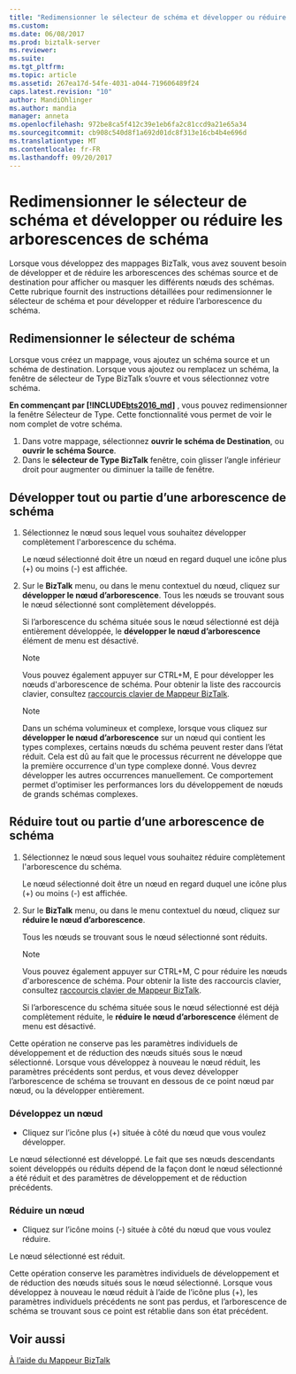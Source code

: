 ```yaml
---
title: "Redimensionner le sélecteur de schéma et développer ou réduire les arborescences de schéma | Documents Microsoft"
ms.custom: 
ms.date: 06/08/2017
ms.prod: biztalk-server
ms.reviewer: 
ms.suite: 
ms.tgt_pltfrm: 
ms.topic: article
ms.assetid: 267ea17d-54fe-4031-a044-719606489f24
caps.latest.revision: "10"
author: MandiOhlinger
ms.author: mandia
manager: anneta
ms.openlocfilehash: 972be8ca5f412c39e1eb6fa2c81ccd9a21e65a34
ms.sourcegitcommit: cb908c540d8f1a692d01dc8f313e16cb4b4e696d
ms.translationtype: MT
ms.contentlocale: fr-FR
ms.lasthandoff: 09/20/2017
---
```

# <a name="how-to-resize-the-schema-picker-and-expand-and-collapse-the-schema-trees"></a>Redimensionner le sélecteur de schéma et développer ou réduire les arborescences de schéma
Lorsque vous développez des mappages BizTalk, vous avez souvent besoin de développer et de réduire les arborescences des schémas source et de destination pour afficher ou masquer les différents nœuds des schémas. Cette rubrique fournit des instructions détaillées pour redimensionner le sélecteur de schéma et pour développer et réduire l’arborescence du schéma.  

## <a name="resize-the-schema-picker"></a>Redimensionner le sélecteur de schéma

Lorsque vous créez un mappage, vous ajoutez un schéma source et un schéma de destination. Lorsque vous ajoutez ou remplacez un schéma, la fenêtre de sélecteur de Type BizTalk s’ouvre et vous sélectionnez votre schéma. 

**En commençant par [!INCLUDE[bts2016_md](../includes/bts2016-md.md)]** , vous pouvez redimensionner la fenêtre Sélecteur de Type. Cette fonctionnalité vous permet de voir le nom complet de votre schéma.

1. Dans votre mappage, sélectionnez **ouvrir le schéma de Destination**, ou **ouvrir le schéma Source**.
2. Dans le **sélecteur de Type BizTalk** fenêtre, coin glisser l’angle inférieur droit pour augmenter ou diminuer la taille de fenêtre.
  
## <a name="expand-all-or-part-of-a-schema-tree"></a>Développer tout ou partie d’une arborescence de schéma  
  
1.  Sélectionnez le nœud sous lequel vous souhaitez développer complètement l'arborescence du schéma.  
  
     Le nœud sélectionné doit être un nœud en regard duquel une icône plus (+) ou moins (-) est affichée.  
  
2.  Sur le **BizTalk** menu, ou dans le menu contextuel du nœud, cliquez sur **développer le nœud d’arborescence**. Tous les nœuds se trouvant sous le nœud sélectionné sont complètement développés.  
  
     Si l’arborescence du schéma située sous le nœud sélectionné est déjà entièrement développée, le **développer le nœud d’arborescence** élément de menu est désactivé.  
  
    > [!NOTE]
    >  Vous pouvez également appuyer sur CTRL+M, E pour développer les nœuds d'arborescence de schéma. Pour obtenir la liste des raccourcis clavier, consultez [raccourcis clavier de Mappeur BizTalk](../core/biztalk-mapper-keyboard-shortcuts.md).  
  
    > [!NOTE]
    >  Dans un schéma volumineux et complexe, lorsque vous cliquez sur **développer le nœud d’arborescence** sur un nœud qui contient les types complexes, certains nœuds du schéma peuvent rester dans l’état réduit. Cela est dû au fait que le processus récurrent ne développe que la première occurrence d'un type complexe donné. Vous devrez développer les autres occurrences manuellement. Ce comportement permet d'optimiser les performances lors du développement de nœuds de grands schémas complexes.  
  
## <a name="collapse-all-or-part-of-a-schema-tree"></a>Réduire tout ou partie d’une arborescence de schéma  
  
1.  Sélectionnez le nœud sous lequel vous souhaitez réduire complètement l'arborescence du schéma.  
  
     Le nœud sélectionné doit être un nœud en regard duquel une icône plus (+) ou moins (-) est affichée.  
  
2.  Sur le **BizTalk** menu, ou dans le menu contextuel du nœud, cliquez sur **réduire le nœud d’arborescence**.  
  
     Tous les nœuds se trouvant sous le nœud sélectionné sont réduits.  
  
    > [!NOTE]
    >  Vous pouvez également appuyer sur CTRL+M, C pour réduire les nœuds d'arborescence de schéma. Pour obtenir la liste des raccourcis clavier, consultez [raccourcis clavier de Mappeur BizTalk](../core/biztalk-mapper-keyboard-shortcuts.md).  
  
     Si l’arborescence du schéma située sous le nœud sélectionné est déjà complètement réduite, le **réduire le nœud d’arborescence** élément de menu est désactivé.  
  
 Cette opération ne conserve pas les paramètres individuels de développement et de réduction des nœuds situés sous le nœud sélectionné. Lorsque vous développez à nouveau le nœud réduit, les paramètres précédents sont perdus, et vous devez développer l’arborescence de schéma se trouvant en dessous de ce point nœud par nœud, ou la développer entièrement.  
  
### <a name="expand-a-node"></a>Développez un nœud
  
-   Cliquez sur l’icône plus (+) située à côté du nœud que vous voulez développer.  
  
 Le nœud sélectionné est développé. Le fait que ses nœuds descendants soient développés ou réduits dépend de la façon dont le nœud sélectionné a été réduit et des paramètres de développement et de réduction précédents.  
  
### <a name="collapse-a-node"></a>Réduire un nœud
  
-   Cliquez sur l’icône moins (-) située à côté du nœud que vous voulez réduire.  
  
 Le nœud sélectionné est réduit.  
  
 Cette opération conserve les paramètres individuels de développement et de réduction des nœuds situés sous le nœud sélectionné. Lorsque vous développez à nouveau le nœud réduit à l’aide de l’icône plus (+), les paramètres individuels précédents ne sont pas perdus, et l’arborescence de schéma se trouvant sous ce point est rétablie dans son état précédent.  
  
## <a name="see-also"></a>Voir aussi  
 [À l’aide du Mappeur BizTalk](../core/using-biztalk-mapper.md)